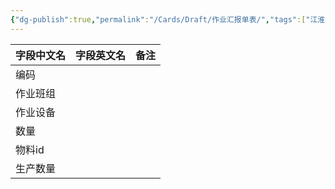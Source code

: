 ```yaml
---
{"dg-publish":true,"permalink":"/Cards/Draft/作业汇报单表/","tags":["江淮毅昌/蝶创I-MES/MES"]}
---
```




| **字段中文名** | **字段英文名** | **备注** |
| --------- | --------- | ------ |
| 编码        |           |        |
| 作业班组      |           |        |
| 作业设备      |           |        |
| 数量        |           |        |
| 物料id      |           |        |
| 生产数量      |           |        |

